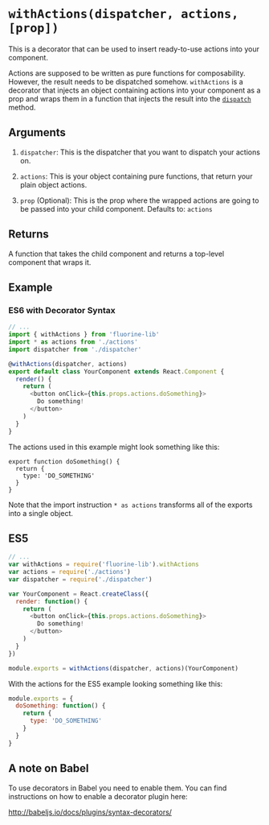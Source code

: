 # `withActions(dispatcher, actions, [prop])`

This is a decorator that can be used to insert ready-to-use actions into your
component.

Actions are supposed to be written as pure functions for composability. However, the
result needs to be dispatched somehow. `withActions` is a decorator that injects an
object containing actions into your component as a prop and wraps them in a
function that injects the result into the [`dispatch`](Dispatcher.md#dispatch)
method.

## Arguments

1. `dispatcher`: This is the dispatcher that you want to dispatch your actions
  on.

1. `actions`: This is your object containing pure functions, that return your
  plain object actions.

1. `prop` (Optional): This is the prop where the wrapped actions are going to be
  passed into your child component. Defaults to: `actions`

## Returns

A function that takes the child component and returns a top-level component
that wraps it.

## Example

### ES6 with Decorator Syntax

```js
// ...
import { withActions } from 'fluorine-lib'
import * as actions from './actions'
import dispatcher from './dispatcher'

@withActions(dispatcher, actions)
export default class YourComponent extends React.Component {
  render() {
    return (
      <button onClick={this.props.actions.doSomething}>
        Do something!
      </button>
    )
  }
}
```

The actions used in this example might look something like this:

```
export function doSomething() {
  return {
    type: 'DO_SOMETHING'
  }
}
```

Note that the import instruction `* as actions` transforms all of the exports
into a single object.

## ES5

```js
// ...
var withActions = require('fluorine-lib').withActions
var actions = require('./actions')
var dispatcher = require('./dispatcher')

var YourComponent = React.createClass({
  render: function() {
    return (
      <button onClick={this.props.actions.doSomething}>
        Do something!
      </button>
    )
  }
})

module.exports = withActions(dispatcher, actions)(YourComponent)
```

With the actions for the ES5 example looking something like this:

```js
module.exports = {
  doSomething: function() {
    return {
      type: 'DO_SOMETHING'
    }
  }
}
```

## A note on Babel

To use decorators in Babel you need to enable them. You can find instructions on
how to enable a decorator plugin here:

http://babeljs.io/docs/plugins/syntax-decorators/
